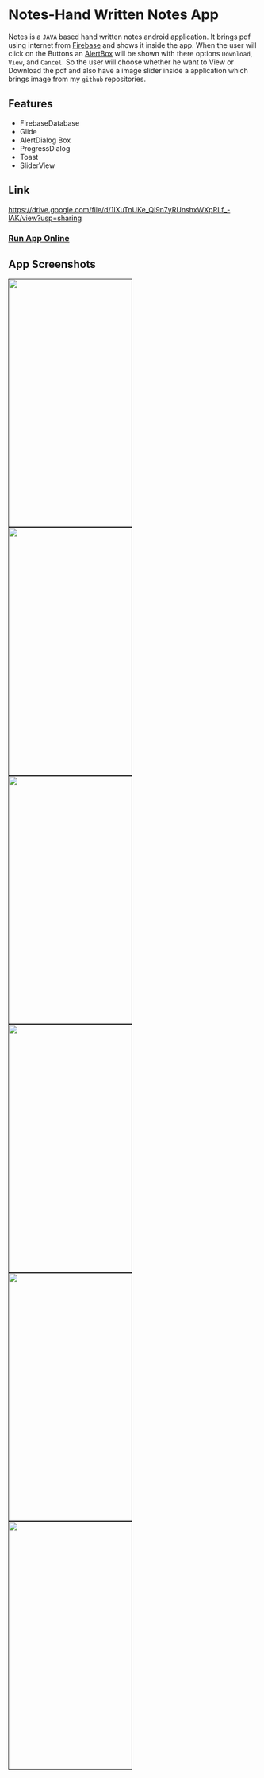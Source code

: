 # Notes-Hand Written Notes App
Notes is a `JAVA` based hand written notes android application. It brings pdf using internet from [Firebase](https://firebase.google.com/ "LCO") and shows it inside the app. When the user will click on the Buttons an [AlertBox](https://www.javatpoint.com/android-alert-dialog-example "LCO") will be shown with there options `Download`, `View`, and `Cancel`. So the user will choose whether he want to View or Download the pdf and also have a image slider inside a application which brings image from my `github` repositories. 

## Features
* FirebaseDatabase
* Glide
* AlertDialog Box
* ProgressDialog 
* Toast
* SliderView

## Link

https://drive.google.com/file/d/1IXuTnUKe_Qi9n7yRUnshxWXpRLf_-lAK/view?usp=sharing

### [Run App Online](https://appetize.io/app/uba0gcufrph2ay6u38r031jwrg?device=pixel4&osVersion=11.0&scale=75&deviceColor=black "LCO")


## App Screenshots

<a href="">
<img src="https://github.com/akayush1108/Notes-HandWrittenNotesApp/blob/main/screenshots/Screenshot_1.png?raw=true"
align="left"
height="500"
width="250">
<img src="https://github.com/akayush1108/Notes-HandWrittenNotesApp/blob/main/screenshots/Screenshot_2.png?raw=true"
align="left"
height="500"
width="250">
<img src="https://github.com/akayush1108/Notes-HandWrittenNotesApp/blob/main/screenshots/Screenshot_1639145072.png?raw=true"
align="left"
height="500"
width="250">
<img src="https://github.com/akayush1108/Notes-HandWrittenNotesApp/blob/main/screenshots/Screenshot_1639146220.png?raw=true"
align="left"
height="500"
width="250">
<img src="https://github.com/akayush1108/Notes-HandWrittenNotesApp/blob/main/screenshots/Screenshot_1639146340.png?raw=true"
align="left"
height="500"
width="250">
<img src="https://github.com/akayush1108/Notes-HandWrittenNotesApp/blob/main/screenshots/Screenshot_1639146381.png?raw=true"
align="left"
height="500"
width="250">
</a>

